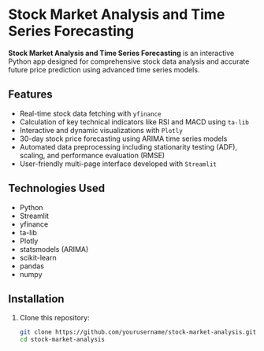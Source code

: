 # Stock Market Analysis and Time Series Forecasting

**Stock Market Analysis and Time Series Forecasting** is an interactive Python app designed for comprehensive stock data analysis and accurate future price prediction using advanced time series models.

## Features

- Real-time stock data fetching with `yfinance`
- Calculation of key technical indicators like RSI and MACD using `ta-lib`
- Interactive and dynamic visualizations with `Plotly`
- 30-day stock price forecasting using ARIMA time series models
- Automated data preprocessing including stationarity testing (ADF), scaling, and performance evaluation (RMSE)
- User-friendly multi-page interface developed with `Streamlit`

## Technologies Used

- Python
- Streamlit
- yfinance
- ta-lib
- Plotly
- statsmodels (ARIMA)
- scikit-learn
- pandas
- numpy

## Installation

1. Clone this repository:
   ```bash
   git clone https://github.com/yourusername/stock-market-analysis.git
   cd stock-market-analysis
